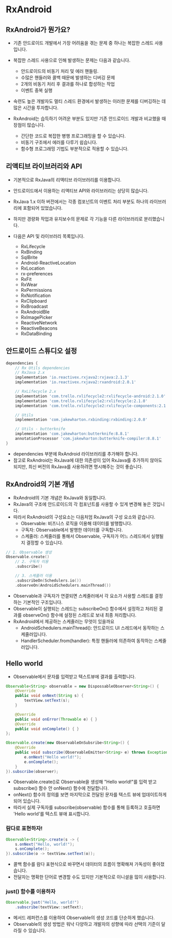 # RxAndroid
## RxAndroid가 뭔가요?
* 기존 안드로이드 개발에서 가장 어려움을 겪는 문제 중 하나는 복잡한 스레드 사용입니다.
* 복잡한 스레드 사용으로 인해 발생하는 문제는 다음과 같습니다.
    * 안드로이드의 비동기 처리 및 에러 핸들링.
    * 수많은 핸들러와 콜백 때문에 발생하는 디버깅 문제
    * 2개의 비동기 처리 후 결과를 하나로 합성하는 작업
    * 이벤트 중복 실행
* 숙련도 높은 개발자도 멀티 스레드 환경에서 발생하는 이러한 문제를 디버깅하는 데 많은 시간을 투자합니다.

* RxAndroid는 습득하기 어려운 부분도 있지만 기존 안드로이드 개발과 비교했을 때 장점이 많습니다.
    * 간단한 코드로 복잡한 병행 프로그래밍을 할 수 있습니다.
    * 비동기 구조에서 에러를 다루기 쉽습니다.
    * 함수형 프로그래밍 기법도 부분적으로 적용할 수 있습니다.

## 리액티브 라이브러리와 API

* 기본적으로 RxJava의 리액티브 라이브러리를 이용합니다.

* 안드로이드에서 이용하는 리액티브 API와 라이브러리는 상당히 많습니다.
* RxJava 1.x 이하 버전에서는 각종 컴포넌트의 이벤트 처리 부분도 하나의 라이브러리에 포함되어 있었습니다.
* 하지만 경량화 작업과 유지보수의 문제로 각 기능을 다른 라이브러리로 분리했습니다.
* 다음은 API 및 라이브러리 목록입니다.
    * RxLifecycle
    * RxBinding
    * SqlBrite
    * Android-ReactiveLocation
    * RxLocation
    * rx-preferences
    * RxFit
    * RxWear
    * RxPermissions
    * RxNotification
    * RxClipboard
    * RxBroadcast
    * RxAndroidBle
    * RxImagePicker
    * ReactiveNetwork
    * ReactiveBeacons
    * RxDataBinding

## 안드로이드 스튜디오 설정
~~~gradle
dependencies {
    // Rx Utils dependencies
    // RxJava 2.x
    implementation 'io.reactivex.rxjava2:rxjava:2.1.3'
    implementation 'io.reactivex.rxjava2:rxandroid:2.0.1'

    // RxLifecycle 2.x
    implementation 'com.trello.rxlifecycle2:rxlifecycle-android:2.1.0'
    implementation 'com.trello.rxlifecycle2:rxlifecycle:2.1.0'
    implementation 'com.trello.rxlifecycle2:rxlifecycle-components:2.1.0'

    // Utils
    implementation 'com.jakewharton.rxbinding:rxbinding:2.0.0'

    // Utils - butterknife
    implementation 'com.jakewharton:butterknife:8.8.1'
    annotationProcessor 'com.jakewharton:butterknife-compiler:8.8.1'
}
~~~
* dependencies 부분에 RxAndroid 라이브러리를 추가해야 합니다.
* 참고로 RxAndroid는 RxJava에 대한 의존성이 있어 RxJava를 추가하지 않아도 되지만, 최신 버전의 RxJava를 사용하려면 명시해주는 것이 좋습니다.

## RxAndroid의 기본 개념

* RxAndroid의 기본 개념은 RxJava와 동일합니다.
* RxJava의 구조에 안드로이드의 각 컴포넌트를 사용할 수 있게 변경해 놓은 것입니다.
* 따라서 RxAndroid의 구성요소는 다음처엄 RxJava의 구성 요소와 같습니다.
    * Observable: 비즈니스 로직을 이용해 데이터를 발행합니다.
    * 구독자: Observable에서 발행한 데이터를 구독합니다.
    * 스케줄러: 스케줄러를 통해서 Observable, 구독자가 어느 스레드에서 실행될지 결정할 수 있습니다.

~~~kotlin
// 1. Observable 생성
Observable.create()
    // 2. 구독자 이용
    .subscribe()

    // 3. 스케줄러 이용
    .subscribeOn(Schedulers.io())
    .observeOn(AndroidSchedulers.mainThread())
~~~

* Observable과 구독자가 연결되면 스케줄러에서 각 요소가 사용할 스레드를 결정하는 기본적인 구조입니다.
* Observable이 실행되는 스레드는 subscribeOn() 함수에서 설정하고 처리된 결과를 observeOn() 함수에 설정된 스레드로 보내 최종 처리합니다.
* RxAndroid에서 제공하는 스케줄러는 무엇이 있을까요
    * AndroidSchedulers.mainThread(): 안드로이드 UI 스레드에서 동작하는 스케줄러입니다.
    * HandlerScheduler.from(handler): 특정 핸들러에 의존하여 동작하는 스케줄러입니다.

## Hello world
* Observable에서 문자를 입력받고 텍스트뷰에 결과를 출력합니다.
~~~java
Observable<String> observable = new DispossableObserver<String>() {
    @Override
    public void onNext(String s) {
        textView.setText(s);
    }

    @Override
    public void onError(Throwable e) { }
    @Override
    public void onComplete() { }
};

Observable.create(new ObservableOnSubsribe<String>() {
    @Override
    public void subscribe(ObservableEmitter<String> e) throws Exception {
        e.onNext("Hello world!");
        e.onComplete();
    } 
}).subscribe(observer);
~~~

* Observable.create()로 Observable을 생성해 "Hello world!"를 입력 받고 subscribe() 함수 안 onNext() 함수에 전달합니다.
* onNext() 함수의 정의를 보면 마지막으로 전달된 문자를 텍스트 뷰에 업데이트하게 되어 있습니다.
* 따라서 실제 구독자를 subscribe(observable) 함수를 통해 등록하고 호출하면 'Hello world'를 텍스트 뷰애 표시합니다.

### 람다로 표현하자!
~~~java
Observable<String>.create(s -> {
    s.onNext("Hello, world!");
    s.onComplete();
}).subscribe(o -> textView.setText(o));
~~~
* 콜백 함수를 람다 표현식으로 바꾸면서 데이터의 흐름이 명확해져 가독성이 좋아졌습니다.
* 전달자는 명확한 단어로 변경할 수도 있지만 기본적으로 이니셜을 많이 사용합니다.

### just() 함수를 이용하자
~~~java
Observable.just("Hello, world!")
    .subscribe(textView::setText);
~~~
* 메서드 레퍼런스를 이용하여 Observable의 생성 코드를 단순하게 했습니다.
* Observable의 생성 방법은 워낙 다양하고 개발자의 성향에 따라 선택의 기준이 달라질 수 있습니다.